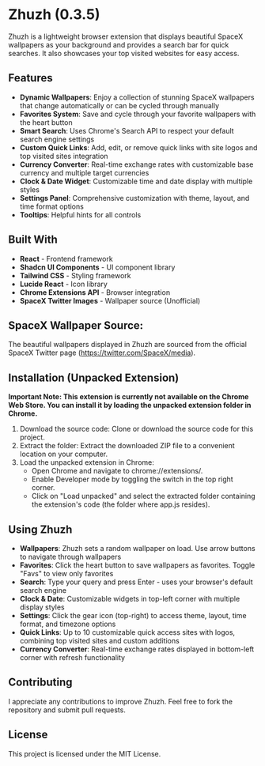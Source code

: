 # Zhuzh (0.3.5)
Zhuzh is a lightweight browser extension that displays beautiful SpaceX wallpapers as your background and provides a search bar for quick searches. It also showcases your top visited websites for easy access.

## Features
- **Dynamic Wallpapers**: Enjoy a collection of stunning SpaceX wallpapers that change automatically or can be cycled through manually
- **Favorites System**: Save and cycle through your favorite wallpapers with the heart button
- **Smart Search**: Uses Chrome's Search API to respect your default search engine settings
- **Custom Quick Links**: Add, edit, or remove quick links with site logos and top visited sites integration
- **Currency Converter**: Real-time exchange rates with customizable base currency and multiple target currencies
- **Clock & Date Widget**: Customizable time and date display with multiple styles
- **Settings Panel**: Comprehensive customization with theme, layout, and time format options
- **Tooltips**: Helpful hints for all controls

## Built With
- **React** - Frontend framework
- **Shadcn UI Components** - UI component library
- **Tailwind CSS** - Styling framework
- **Lucide React** - Icon library
- **Chrome Extensions API** - Browser integration
- **SpaceX Twitter Images** - Wallpaper source (Unofficial)

## SpaceX Wallpaper Source:
The beautiful wallpapers displayed in Zhuzh are sourced from the official SpaceX Twitter page (https://twitter.com/SpaceX/media).

## Installation (Unpacked Extension)
**Important Note: This extension is currently not available on the Chrome Web Store. You can install it by loading the unpacked extension folder in Chrome.**

1. Download the source code: Clone or download the source code for this project.
2. Extract the folder: Extract the downloaded ZIP file to a convenient location on your computer.
3. Load the unpacked extension in Chrome:
    - Open Chrome and navigate to chrome://extensions/.
    - Enable Developer mode by toggling the switch in the top right corner.
    - Click on "Load unpacked" and select the extracted folder containing the extension's code (the folder where app.js resides).

## Using Zhuzh
- **Wallpapers**: Zhuzh sets a random wallpaper on load. Use arrow buttons to navigate through wallpapers
- **Favorites**: Click the heart button to save wallpapers as favorites. Toggle "Favs" to view only favorites
- **Search**: Type your query and press Enter - uses your browser's default search engine
- **Clock & Date**: Customizable widgets in top-left corner with multiple display styles
- **Settings**: Click the gear icon (top-right) to access theme, layout, time format, and timezone options
- **Quick Links**: Up to 10 customizable quick access sites with logos, combining top visited sites and custom additions
- **Currency Converter**: Real-time exchange rates displayed in bottom-left corner with refresh functionality

## Contributing
I appreciate any contributions to improve Zhuzh. Feel free to fork the repository and submit pull requests.

## License
This project is licensed under the MIT License.